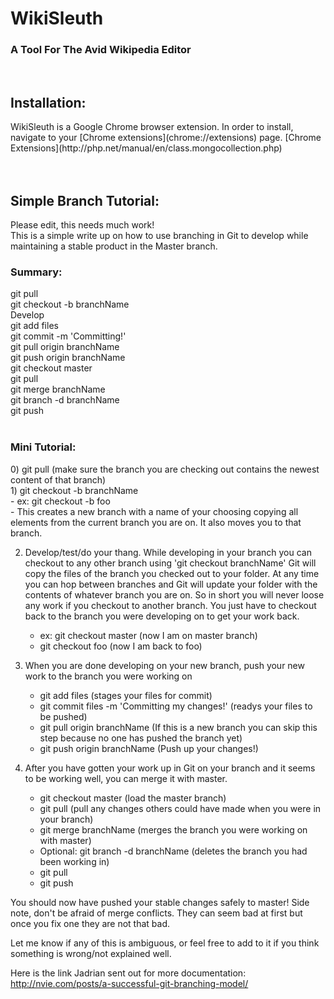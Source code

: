 <h1>WikiSleuth</h1>
<h3>A Tool For The Avid Wikipedia Editor</h3>
<br>
<h2>Installation: </h2>
WikiSleuth is a Google Chrome browser extension. In order to install, navigate to your [Chrome extensions](chrome://extensions) page. [Chrome Extensions](http://php.net/manual/en/class.mongocollection.php)







<br>
<br>
<br>
<h2> Simple Branch Tutorial:</h2>
Please edit, this needs much work! 
<br>
This is a simple write up on how to use branching in Git to develop while maintaining a stable product in the Master branch.
<br>
<h3>Summary:</h3>
git pull <br>
git checkout -b branchName <br>
Develop <br>
git add files <br>
git commit <file(s)> -m 'Committing!' <br>
git pull origin branchName <br>
git push origin branchName <br>
git checkout master <br>
git pull <br>
git merge branchName <br>
git branch -d branchName <br>
git push <br>
<br>
<h3>Mini Tutorial:</h3>
0) git pull (make sure the branch you are checking out contains the newest content of that branch) <br>
1) git checkout -b branchName<br>
    - ex: git checkout -b foo <br>
    - This creates a new branch with a name of your choosing copying all elements from the current branch you are on. It also moves you to that branch. <br>

2) Develop/test/do your thang. While developing in your branch you can checkout to any other branch using 'git checkout branchName' Git will copy the files of the branch you checked out to your folder. At any time you can hop between branches and Git will update your folder with the contents of whatever branch you are on. So in short you will never loose any work if you checkout to another branch. You just have to checkout back to the branch you were developing on to get your work back. <br>
    - ex: git checkout master (now I am on master branch) <br>
    - git checkout foo (now I am back to foo) <br>

3) When you are done developing on your new branch, push your new work to the branch you were working on <br>
    - git add files (stages your files for commit) <br>
    - git commit files -m 'Committing my changes!' (readys your files to be pushed) <br>
    - git pull origin branchName (If this is a new branch you can skip this step because no one has pushed the branch yet) <br>
    - git push origin branchName (Push up your changes!) <br>

4) After you have gotten your work up in Git on your branch and it seems to be working well, you can merge it with master. <br>
    - git checkout master (load the master branch) <br>
    - git pull (pull any changes others could have made when you were in your branch) <br>
    - git merge branchName (merges the branch you were working on with master) <br>
    - Optional: git branch -d branchName (deletes the branch you had been working in) <br>
    - git pull <br>
    - git push <br>

You should now have pushed your stable changes safely to master! Side note, don't be afraid of merge conflicts. They can seem bad at first but once you fix one they are not that bad. <br>

Let me know if any of this is ambiguous, or feel free to add to it if you think something is wrong/not explained well. <br>

Here is the link Jadrian sent out for more documentation: http://nvie.com/posts/a-successful-git-branching-model/

